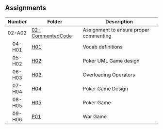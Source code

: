 
## Assignments

| Number | Folder | Description |
| :----: | ------ | ----------- |
| 02-A02|  [02-CommentedCode](https://github.com/duland94/2143-OOP-dunusinghe/blob/master/Assignments/02-CommentedCode/main.cpp)|   Assignment to ensure proper commenting | 
| 04-H01|  [H01](https://github.com/duland94/2143-OOP-dunusinghe/tree/master/Assignments/H01)|  Vocab definitions  | 
| 05-H02|  [H02](https://github.com/duland94/2143-OOP-dunusinghe/tree/master/Assignments/H02)| Poker UML Game design  |    
| 06-H03|  [H03](https://github.com/duland94/2143-OOP-dunusinghe/tree/master/Assignments/H03)| Overloading Operators |
| 07-H04|  [H04](https://github.com/duland94/2143-OOP-dunusinghe/tree/master/Assignments/H04)| Poker Game Design| 
| 08-H05|  [H05](https://github.com/duland94/2143-OOP-dunusinghe/tree/master/Assignments/H05)| Poker Game |
| 09-H06|  [P01](https://github.com/duland94/2143-OOP-dunusinghe/tree/master/Assignments/P01)| War Game | 
